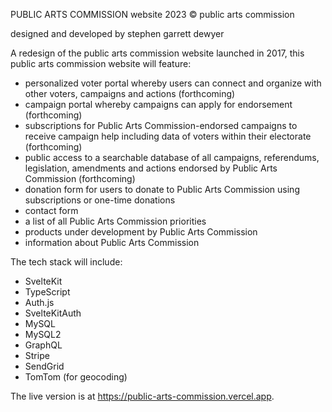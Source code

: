 PUBLIC ARTS COMMISSION website 2023
© public arts commission

designed and developed by stephen garrett dewyer

A redesign of the public arts commission website launched in 2017, this public arts commission website will feature:
- personalized voter portal whereby users can connect and organize with other voters, campaigns and actions (forthcoming)
- campaign portal whereby campaigns can apply for endorsement (forthcoming)
- subscriptions for Public Arts Commission-endorsed campaigns to receive campaign help including data of voters within their electorate (forthcoming)
- public access to a searchable database of all campaigns, referendums, legislation, amendments and actions endorsed by Public Arts Commission (forthcoming)
- donation form for users to donate to Public Arts Commission using subscriptions or one-time donations
- contact form
- a list of all Public Arts Commission priorities
- products under development by Public Arts Commission
- information about Public Arts Commission

The tech stack will include:
- SvelteKit
- TypeScript
- Auth.js
- SvelteKitAuth
- MySQL
- MySQL2
- GraphQL
- Stripe
- SendGrid
- TomTom (for geocoding)

The live version is at https://public-arts-commission.vercel.app.
